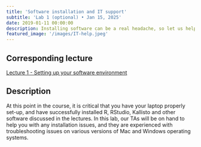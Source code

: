 ```yaml
---
title: 'Software installation and IT support'
subtitle: 'Lab 1 (optional) • Jan 15, 2025'
date: 2019-01-11 00:00:00
description: Installing software can be a real headache, so let us help you! This lab will be focused on helping you with IT support and getting to know the software tools that we'll be using throughout the course.
featured_image: '/images/IT-help.jpeg'
---
```


## Corresponding lecture

[Lecture 1 - Setting up your software environment](https://diytranscriptomics.com/project/lecture-01)


## Description

At this point in the course, it is critical that you have your laptop properly set-up, and have successfully installed R, RStudio, Kallisto and other software discussed in the lectures.  In this lab, our TAs will be on hand to help you with any installation issues, and they are experienced with troubleshooting issues on various versions of Mac and Windows operating systems.